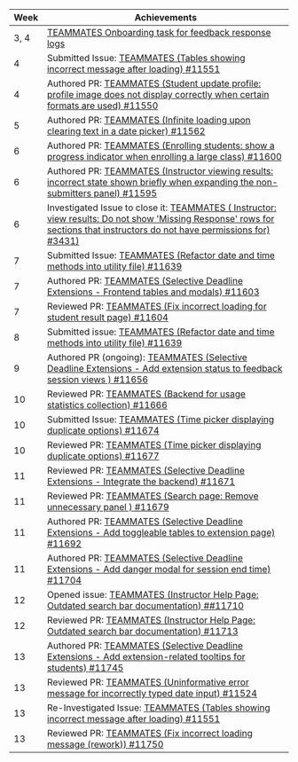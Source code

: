 | Week | Achievements |
| ---- | ------------ |
| 3, 4 | [TEAMMATES Onboarding task for feedback response logs](https://github.com/ziqing26/teammates/commits/2022-onboarding-task-team-1?author=FergusMok) |
| 4 | Submitted Issue: [TEAMMATES (Tables showing incorrect message after loading) #11551](https://github.com/TEAMMATES/teammates/issues/11551) |
| 4 | Authored PR: [TEAMMATES (Student update profile: profile image does not display correctly when certain formats are used) #11550](https://github.com/TEAMMATES/teammates/pull/11550) |
| 5 | Authored PR: [TEAMMATES (Infinite loading upon clearing text in a date picker) #11562](https://github.com/TEAMMATES/teammates/pull/11562) |
| 6 | Authored PR: [TEAMMATES (Enrolling students: show a progress indicator when enrolling a large class) #11600](https://github.com/TEAMMATES/teammates/pull/11600) |
| 6 | Authored PR: [TEAMMATES (Instructor viewing results: incorrect state shown briefly when expanding the non-submitters panel) #11595](https://github.com/TEAMMATES/teammates/pull/11595) | 
| 6 | Investigated Issue to close it: [TEAMMATES ( Instructor: view results: Do not show 'Missing Response' rows for sections that instructors do not have permissions for) #3431)](https://github.com/TEAMMATES/teammates/issues/3431#issuecomment-1050892556) |
| 7 | Submitted Issue: [TEAMMATES (Refactor date and time methods into utility file) #11639](https://github.com/TEAMMATES/teammates/issues/11639) |
| 7 | Authored PR: [TEAMMATES (Selective Deadline Extensions - Frontend tables and modals) #11603](https://github.com/TEAMMATES/teammates/pull/11603) |
| 7 | Reviewed PR: [TEAMMATES (Fix incorrect loading for student result page) #11604](https://github.com/TEAMMATES/teammates/pull/11604) |
| 8 | Submitted issue: [TEAMMATES (Refactor date and time methods into utility file) #11639](https://github.com/TEAMMATES/teammates/issues/11639) |
| 9 | Authored PR (ongoing): [TEAMMATES (Selective Deadline Extensions - Add extension status to feedback session views ) #11656](https://github.com/TEAMMATES/teammates/pull/11656) |
| 10 | Reviewed PR: [TEAMMATES (Backend for usage statistics collection) #11666](https://github.com/TEAMMATES/teammates/pull/11666) |
| 10 | Submitted Issue: [TEAMMATES (Time picker displaying duplicate options) #11674](https://github.com/TEAMMATES/teammates/issues/11674) |
| 10 | Reviewed PR: [TEAMMATES (Time picker displaying duplicate options) #11677](https://github.com/TEAMMATES/teammates/pull/11677) |
| 11 | Reviewed PR: [TEAMMATES (Selective Deadline Extensions - Integrate the backend) #11671](https://github.com/TEAMMATES/teammates/pull/11671) |
| 11 | Reviewed PR: [TEAMMATES (Search page: Remove unnecessary panel ) #11679](https://github.com/TEAMMATES/teammates/pull/11679) |
| 11 | Authored PR: [TEAMMATES (Selective Deadline Extensions - Add toggleable tables to extension page) #11692](https://github.com/TEAMMATES/teammates/pull/11692) |
| 11 | Authored PR: [TEAMMATES (Selective Deadline Extensions - Add danger modal for session end time) #11704](https://github.com/TEAMMATES/teammates/pull/11704) |
| 12 | Opened issue: [TEAMMATES (Instructor Help Page: Outdated search bar documentation) ##11710](https://github.com/TEAMMATES/teammates/issues/11710) |
| 12 | Reviewed PR: [TEAMMATES (Instructor Help Page: Outdated search bar documentation) #11713](https://github.com/TEAMMATES/teammates/pull/11713) |
| 13 | Authored PR: [TEAMMATES (Selective Deadline Extensions - Add extension-related tooltips for students) #11745](https://github.com/TEAMMATES/teammates/pull/11745) |
| 13 | Reviewed PR: [TEAMMATES (Uninformative error message for incorrectly typed date input) #11524](https://github.com/TEAMMATES/teammates/pull/11524) |
| 13 | Re-Investigated Issue: [TEAMMATES (Tables showing incorrect message after loading) #11551](https://github.com/TEAMMATES/teammates/issues/11551) |
| 13 | Reviewed PR: [TEAMMATES (Fix incorrect loading message (rework)) #11750](https://github.com/TEAMMATES/teammates/pull/11750) |

